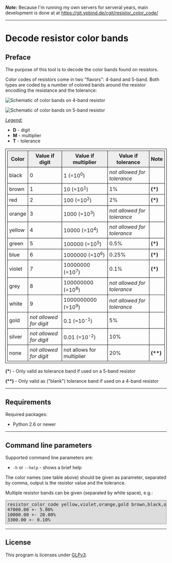 <style>
    table, td {
	border: 1px solid black;
	border-collapse: collapse;
	padding: 5px;
    }
    th {
	border: 1px solid black;
	border-collapse: collapse;
	padding: 5px;
	background-color: #eeeeee;
    }
    pre {
	background-color:#DDDDDD;
	border-color:#BBBBBB;
	border-width:2px;
	border-style:solid;
	padding:4px;
    }
</style>

**_Note:_** Because I'm running my own servers for serveral years, main development is done at at https://git.ypbind.de/cgit/resistor_color_code/

----

Decode resistor color bands
===============================================

## Preface

The purpose of this tool is to decode the color bands found on resistors.

Color codes of resistors come in two "flavors": 4-band and 5-band. Both types are coded
by a number of colored bands around the resistor encodiing the resistance and the tolerance:

![Schematic of color bands on 4-band resistor](/images/4_bands.png "Schematic of color bands on 4-band resistor")

![Schematic of color bands on 5-band resistor](/images/5_bands.png "Schematic of color bands on 5-band resistor")

<u>*Legend:*</u>

* **D** - digit
* **M** - multiplier
* **T** - tolerance

<table>
    <tr>
	<th><b>Color</b></th>
	<th><b>Value if digit</b></th>
	<th><b>Value if multiplier</b></th>
	<th><b>Value if tolerance</b></th>
	<th><b>Note</b></th>
    <tr>
    <tr>
	<td>black</td>
	<td>0</td>
	<td>1 (=10<sup>0</sup>)</td>
	<td><i>not allowed for tolerance</i></td>
	<td></td>
    <tr>
    <tr>
	<td>brown</td>
	<td>1</td>
	<td>10 (=10<sup>1</sup>)</td>
	<td>1%</td>
	<td><b>(*)</b></td>
    </tr>
    <tr>
	<td>red</td>
	<td>2</td>
	<td>100 (=10<sup>2</sup>)</td>
	<td>2%</td>
	<td><b>(*)</b></td>
    </tr>
    <tr>
	<td>orange</td>
	<td>3</td>
	<td>1000 (=10<sup>3</sup>)</td>
	<td><i>not allowed for tolerance</i></td>
	<td></td>
    </tr>
    <tr>
	<td>yellow</td>
	<td>4</td>
	<td>10000 (=10<sup>4</sup>)</td>
	<td><i>not allowed for tolerance</i></td>
	<td></td>
    </tr>
    <tr>
	<td>green</td>
	<td>5</td>
	<td>100000 (=10<sup>5</sup>)</td>
	<td>0.5%</td>
	<td><b>(*)</b></td>
    </tr>
    <tr>
	<td>blue</td>
	<td>6</td>
	<td>1000000 (=10<sup>6</sup>)</td>
	<td>0.25%</td>
	<td><b>(*)</b></td>
    </tr>
    <tr>
	<td>violet</td>
	<td>7</td>
	<td>10000000 (=10<sup>7</sup>)</td>
	<td>0.1%</td>
	<td><b>(*)</b></td>
    </tr>
    <tr>
	<td>grey</td>
	<td>8</td>
	<td>100000000 (=10<sup>8</sup>)</td>
	<td><i>not allowed for tolerance</i></td>
	<td></td>
    </tr>
    <tr>
	<td>white</td>
	<td>9</td>
	<td>1000000000 (=10<sup>9</sup>)</td>
	<td><i>not allowed for tolerance</i></td>
	<td></td>
    </tr>
    <tr>
	<td>gold</td>
	<td><i>not allowed for digit</i></td>
	<td>0.1 (=10<sup>-1</sup>)</td>
	<td>5%</td>
	<td></td>
    </tr>
    <tr>
	<td>silver</td>
	<td><i>not allowed for digit</i></td>
	<td>0.01 (=10<sup>-2</sup>)</td>
	<td>10%</td>
	<td></td>
    </tr>
    <tr>
	<td>none</td>
	<td><i>not allowed for digit</i></td>
	<td></i>not allows for multiplier</i></td>
	<td>20%</td>
	<td><b>(**)</b></td>
    </tr>

</table>

__(*__) - Only valid as tolerance band if used on a 5-band resistor

__(**)__ - Only valid as ("blank") tolerance band if used on a 4-band resistor

---

## Requirements

Required packages:

  * Python 2.6 or newer

---

## Command line parameters

Supported command line parameters are:

  * `-h` or `--help` - shows a brief help

The color names (see table above) should be given as parameter, separated by comma, output is the resistor value and the tolerance.

Multiple resistor bands can be given (separated by white space), e.g.:

<pre>
resistor_color_code yellow,violet,orange,gold brown,black,orange orange,orange,black,brown,violet
47000.00 +- 5.00%
10000.00 +- 20.00%
3300.00 +- 0.10%
</pre>


---

## License
This program is licenses under [GLPv3](http://www.gnu.org/copyleft/gpl.html).

